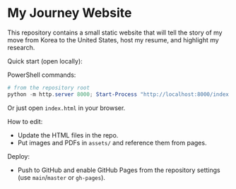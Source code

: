 # My Journey Website

This repository contains a small static website that will tell the story of my move from Korea to the United States, host my resume, and highlight my research.

Quick start (open locally):

PowerShell commands:

```powershell
# from the repository root
python -m http.server 8000; Start-Process "http://localhost:8000/index.html"
```

Or just open `index.html` in your browser.

How to edit:
- Update the HTML files in the repo.
- Put images and PDFs in `assets/` and reference them from pages.

Deploy:
- Push to GitHub and enable GitHub Pages from the repository settings (use `main`/`master` or `gh-pages`).

